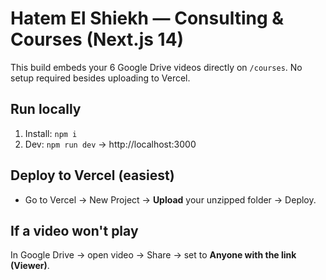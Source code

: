 # Hatem El Shiekh — Consulting & Courses (Next.js 14)

This build embeds your 6 Google Drive videos directly on `/courses`. No setup required besides uploading to Vercel.

## Run locally
1. Install: `npm i`
2. Dev: `npm run dev` → http://localhost:3000

## Deploy to Vercel (easiest)
- Go to Vercel → New Project → **Upload** your unzipped folder → Deploy.

## If a video won't play
In Google Drive → open video → Share → set to **Anyone with the link (Viewer)**.
